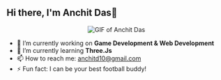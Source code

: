 ## Hi there, I'm Anchit Das👋

<div id="header" align= "center">
  <img src="https://drive.google.com/uc?export=view&id=1D2kXg5O6EwuFQMwgaVJhmhwJkm_MovF_" alt="GIF of Anchit Das""/>
</div>

<!--
**anchitd10/anchitd10** is a ✨ _special_ ✨ repository because its `README.md` (this file) appears on your GitHub profile.

Here are some ideas to get you started:
-->

- 🔭 I’m currently working on **Game Development & Web Development**
- 🌱 I’m currently learning **Three.Js**
- 📫 How to reach me: anchitd10@gmail.com
- ⚡ Fun fact: I can be your best football buddy!
<!--
- 👯 I’m looking to collaborate on 
- 🤔 I’m looking for help with ...
- 💬 Ask me about ...
- 😄 Pronouns: ...
-->
